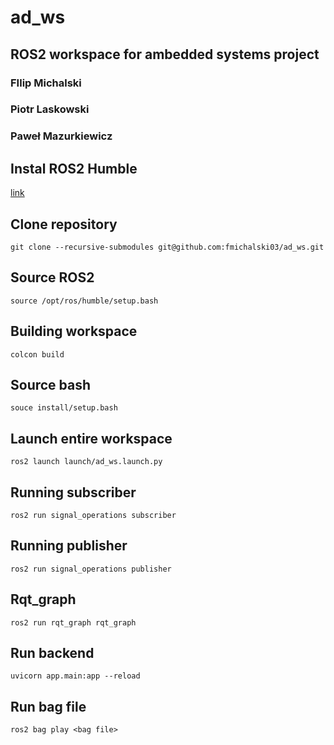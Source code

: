 # ad_ws
## ROS2 workspace for ambedded systems project
### FIlip Michalski
### Piotr Laskowski
### Paweł Mazurkiewicz
## Instal ROS2 Humble
[link](https://docs.ros.org/en/humble/Installation.html)
## Clone repository
```
git clone --recursive-submodules git@github.com:fmichalski03/ad_ws.git
```
## Source ROS2
```
source /opt/ros/humble/setup.bash
```
## Building workspace
```
colcon build
```
## Source bash
```
souce install/setup.bash
```
## Launch entire workspace
```
ros2 launch launch/ad_ws.launch.py
```
## Running subscriber
```
ros2 run signal_operations subscriber
```
## Running publisher
```
ros2 run signal_operations publisher
```
## Rqt_graph
```
ros2 run rqt_graph rqt_graph
```
## Run backend
```
uvicorn app.main:app --reload
```
## Run bag file
```
ros2 bag play <bag file>
```
